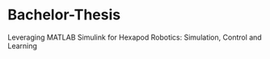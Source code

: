# Bachelor-Thesis

Leveraging MATLAB Simulink for Hexapod Robotics:
Simulation, Control and Learning
